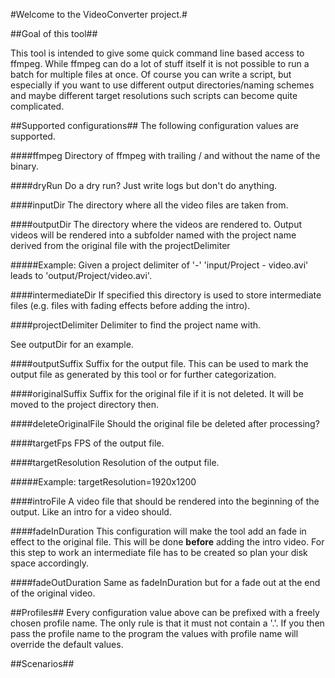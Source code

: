 #Welcome to the VideoConverter project.#

##Goal of this tool##

This tool is intended to give some quick command line based access to ffmpeg. 
While ffmpeg can do a lot of stuff itself it is not possible to run a batch for multiple files at once.
Of course you can write a script, but especially if you want to use different output 
directories/naming schemes and maybe different target resolutions such scripts can become quite complicated.

##Supported configurations##
The following configuration values are supported.

####ffmpeg
Directory of ffmpeg with trailing / and without the name of the binary.

####dryRun
Do a dry run? Just write logs but don't do anything.

####inputDir
The directory where all the video files are taken from.

####outputDir
The directory where the videos are rendered to. Output videos will be rendered into a subfolder named with the project name derived from the original file with the projectDelimiter

#####Example:
	 Given a project delimiter of '-' 'input/Project - video.avi' leads to 'output/Project/video.avi'.
	
####intermediateDir
If specified this directory is used to store intermediate files (e.g. files with fading effects before adding the intro).

####projectDelimiter
Delimiter to find the project name with.

See outputDir for an example.

####outputSuffix
Suffix for the output file. This can be used to mark the output file as generated by this tool or for further categorization.

####originalSuffix
Suffix for the original file if it is not deleted. It will be moved to the project directory then.

####deleteOriginalFile
Should the original file be deleted after processing?

####targetFps
FPS of the output file.

####targetResolution
Resolution of the output file. 

#####Example:
	targetResolution=1920x1200

####introFile
A video file that should be rendered into the beginning of the output. Like an intro for a video should.

####fadeInDuration
This configuration will make the tool add an fade in effect to the original file. This will be done **before** adding the intro video. For this step to work an intermediate file
has to be created so plan your disk space accordingly.

####fadeOutDuration
Same as fadeInDuration but for a fade out at the end of the original video.

##Profiles##
Every configuration value above can be prefixed with a freely chosen profile name. The only rule is that it must not contain a '.'.
If you then pass the profile name to the program the values with profile name will override the default values.

##Scenarios##


 
 